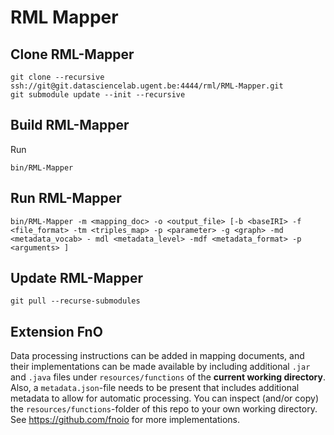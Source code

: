 RML Mapper
==========

Clone RML-Mapper
----------------

	git clone --recursive ssh://git@git.datasciencelab.ugent.be:4444/rml/RML-Mapper.git
	git submodule update --init --recursive

Build RML-Mapper
----------------

Run 

	bin/RML-Mapper


Run RML-Mapper
-------------

	bin/RML-Mapper -m <mapping_doc> -o <output_file> [-b <baseIRI> -f <file_format> -tm <triples_map> -p <parameter> -g <graph> -md <metadata_vocab> - mdl <metadata_level> -mdf <metadata_format> -p <arguments> ]	


Update RML-Mapper
-----------------

    git pull --recurse-submodules

Extension FnO
-------------

Data processing instructions can be added in mapping documents, and their implementations can be made available
by including additional `.jar` and `.java` files under `resources/functions` of the **current working directory**.
Also, a `metadata.json`-file needs to be present that includes additional metadata to allow for automatic processing.
You can inspect (and/or copy) the `resources/functions`-folder of this repo to your own working directory.
See https://github.com/fnoio for more implementations.
